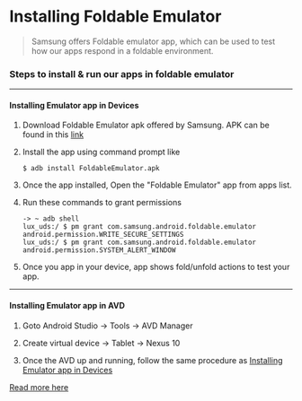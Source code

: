 # Installing Foldable Emulator

> Samsung offers Foldable emulator app, which can be used to test how our apps respond in a foldable environment.

### Steps to install & run our apps in foldable emulator
---
#### Installing Emulator app in Devices
1. Download Foldable Emulator apk offered by Samsung. APK can be found in this [link](https://developer.samsung.com/galaxy/foldable/test)

2. Install the app using command prompt like
    ```
    $ adb install FoldableEmulator.apk
    ```
3. Once the app installed, Open the "Foldable Emulator" app from apps list.
4. Run these commands to grant permissions
    ```
    -> ~ adb shell
    lux_uds:/ $ pm grant com.samsung.android.foldable.emulator android.permission.WRITE_SECURE_SETTINGS
    lux_uds:/ $ pm grant com.samsung.android.foldable.emulator android.permission.SYSTEM_ALERT_WINDOW
    ```
5. Once you app in your device, app shows fold/unfold actions to test your app. 

---
#### Installing Emulator app in AVD
1. Goto Android Studio -> Tools -> AVD Manager

2. Create virtual device -> Tablet -> Nexus 10

3. Once the AVD up and running, follow the same procedure as [Installing Emulator app in Devices](#Installing-Emulator-app-in-Devices)

[Read more here](https://developer.samsung.com/galaxy/foldable/test)